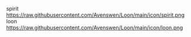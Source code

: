 spirit  https://raw.githubusercontent.com/Avenswen/Loon/main/icon/spirit.png
loon    https://raw.githubusercontent.com/Avenswen/Loon/main/icon/loon.png
